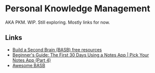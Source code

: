 # Personal Knowledge Management

AKA PKM. WIP. Still exploring. Mostly links for now.

## Links

- [Build a Second Brain (BASB) free resources](https://fortelabs.co/our-best-free-resources/)
- [Beginner's Guide: The First 30 Days Using a Notes App | Pick Your Notes App (Part 4)](https://piped.kavin.rocks/watch?v=tOS53fSDqVw)
- [Awesome BASB](https://github.com/rasulkireev/awesome-basb)
